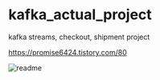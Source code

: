 # kafka_actual_project
kafka streams, checkout, shipment project

https://promise6424.tistory.com/80

![readme](https://user-images.githubusercontent.com/49933934/224521510-bcde905e-d635-4082-a8fa-77a24de2cbf0.png)
